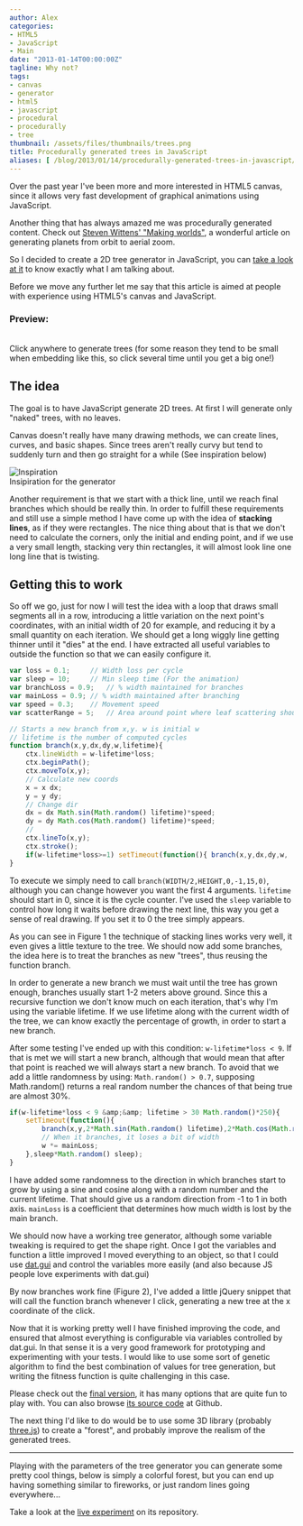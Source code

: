 ```yaml
---
author: Alex
categories:
- HTML5
- JavaScript
- Main
date: "2013-01-14T00:00:00Z"
tagline: Why not?
tags:
- canvas
- generator
- html5
- javascript
- procedural
- procedurally
- tree
thumbnail: /assets/files/thumbnails/trees.png
title: Procedurally generated trees in JavaScript
aliases: [ /blog/2013/01/14/procedurally-generated-trees-in-javascript/ ]
---
```


Over the past year I\'ve been more and more interested in HTML5 canvas, since it allows very fast development of graphical animations using JavaScript.

Another thing that has always amazed me was procedurally generated content. Check out [Steven Wittens\' \"Making worlds\"][1], a wonderful article on generating planets from orbit to aerial zoom.

[1]: http://acko.net/blog/making-worlds-introduction/

So I decided to create a 2D tree generator in JavaScript, you can [take a look at it][2] to know exactly what I am talking about.

[2]: https://aurbano.github.io/TreeGenerator/ "Tree generator"

Before we move any further let me say that this article is aimed at people with experience using HTML5\'s canvas and JavaScript.

### Preview:

<div class="caption" id="treeContainer" style="width:100%;">
	<canvas id="bg" style="color:#09F"></canvas><br />
	Click anywhere to generate trees (for some reason they tend to be small when embedding like this, so click several time until you get a big one!)
</div>

## The idea

The goal is to have JavaScript generate 2D trees. At first I will generate only \"naked\" trees, with no leaves.

Canvas doesn\'t really have many drawing methods, we can create lines, curves, and basic shapes. Since trees aren\'t really curvy but tend to suddenly turn and then go straight for a while (See inspiration below)

<div class="caption">
	<img src="http://thumbs.dreamstime.com/x/naked-tree-14208046.jpg" alt="Inspiration" style="max-height:200px; display:inline" class="img-responsive" /><br />
	Insipiration for the generator
</div>

Another requirement is that we start with a thick line, until we reach final branches which should be really thin. In order to fulfill these requirements and still use a simple method I have come up with the idea of **stacking lines**, as if they were rectangles. The nice thing about that is that we don\'t need to calculate the corners, only the initial and ending point, and if we use a very small length, stacking very thin rectangles, it will almost look line one long line that is twisting.

## Getting this to work

So off we go, just for now I will test the idea with a loop that draws small segments all in a row, introducing a little variation on the next point\'s coordinates, with an initial width of 20 for example, and reducing it by a small quantity on each iteration. We should get a long wiggly line getting thinner until it \"dies\" at the end. I have extracted all useful variables to outside the function so that we can easily configure it.

``` javascript
var loss = 0.1;		// Width loss per cycle
var sleep = 10;		// Min sleep time (For the animation)
var branchLoss = 0.9;	// % width maintained for branches
var mainLoss = 0.9;	// % width maintained after branching
var speed = 0.3;	// Movement speed
var scatterRange = 5;	// Area around point where leaf scattering should occur

// Starts a new branch from x,y. w is initial w
// lifetime is the number of computed cycles
function branch(x,y,dx,dy,w,lifetime){
	ctx.lineWidth = w-lifetime*loss;
	ctx.beginPath();
	ctx.moveTo(x,y);
	// Calculate new coords
	x = x dx;
	y = y dy;
	// Change dir
	dx = dx Math.sin(Math.random() lifetime)*speed;
	dy = dy Math.cos(Math.random() lifetime)*speed;
	//
	ctx.lineTo(x,y);
	ctx.stroke();
	if(w-lifetime*loss>=1) setTimeout(function(){ branch(x,y,dx,dy,w,  lifetime); },sleep);
}
```

To execute we simply need to call `branch(WIDTH/2,HEIGHT,0,-1,15,0)`, although you can change however you want the first 4 arguments. `lifetime` should start in 0, since it is the cycle counter. I\'ve used the `sleep` variable to control how long it waits before drawing the next line, this way you get a sense of real drawing. If you set it to 0 the tree simply appears.

As you can see in Figure 1 the technique of stacking lines works very well, it even gives a little texture to the tree. We should now add some branches, the idea here is to treat the branches as new \"trees\", thus reusing the function branch.

In order to generate a new branch we must wait until the tree has grown enough, branches usually start 1-2 meters above ground. Since this a recursive function we don\'t know much on each iteration, that\'s why I\'m using the variable lifetime. If we use lifetime along with the current width of the tree, we can know exactly the percentage of growth, in order to start a new branch.

After some testing I\'ve ended up with this condition: `w-lifetime*loss < 9`. If that is met we will start a new branch, although that would mean that after that point is reached we will always start a new branch. To avoid that we add a little randomness by using: `Math.random() > 0.7`, supposing Math.random() returns a real random number the chances of that being true are almost 30%.

``` javascript
if(w-lifetime*loss < 9 &amp;&amp; lifetime > 30 Math.random()*250){
	setTimeout(function(){
		branch(x,y,2*Math.sin(Math.random() lifetime),2*Math.cos(Math.random() lifetime),(w-lifetime*loss)*branchLoss,0);
		// When it branches, it loses a bit of width
		w *= mainLoss;
	},sleep*Math.random() sleep);
}
```

I have added some randomness to the direction in which branches start to grow by using a sine and cosine along with a random number and the current lifetime. That should give us a random direction from -1 to 1 in both axis. `mainLoss` is a coefficient that determines how much width is lost by the main branch.

We should now have a working tree generator, although some variable tweaking is required to get the shape right. Once I got the variables and function a little improved I moved everything to an object, so that I could use [dat.gui][6] and control the variables more easily (and also because JS people love experiments with dat.gui)

[6]: http://code.google.com/p/dat-gui/

By now branches work fine (Figure 2), I\'ve added a little jQuery snippet that will call the function branch whenever I click, generating a new tree at the x coordinate of the click.

Now that it is working pretty well I have finished improving the code, and ensured that almost everything is configurable via variables controlled by dat.gui. In that sense it is a very good framework for prototyping and experimenting with your tests. I would like to use some sort of genetic algorithm to find the best combination of values for tree generation, but writing the fitness function is quite challenging in this case.

Please check out the [final version][7], it has many options that are quite fun to play with. You can also browse [its source code][8] at Github.

[7]: https://aurbano.github.io/TreeGenerator/
[8]: https://github.com/aurbano/TreeGenerator

The next thing I\'d like to do would be to use some 3D library (probably [three.js][8]) to create a \"forest\", and probably improve the realism of the generated trees.

[8]: http://mrdoob.github.com/three.js/

<hr style="clear:both" />

Playing with the parameters of the tree generator you can generate some pretty cool things, below is simply a colorful forest, but you can end up having something similar to fireworks, or just random lines going everywhere...

Take a look at the <a href="https://aurbano.github.io/TreeGenerator/">live experiment</a> on its repository.

<script type="text/javascript" src="https://aurbano.github.io/TreeGenerator/src/TreeGenerator.js" ></script>
<script type="text/javascript">
	$(document).ready(function(){
		console.log("Init Tree generator");
		var canvas = $('#bg'),
			container = $('#treeContainer');

		// Resize the canvas to fit the container
		function resizeCanvas(){
			canvas.attr('width',container.width());
			canvas.attr('height', 300);
		}
		$(window).resize(function(){
 			resizeCanvas();
		});
		resizeCanvas();

		var tree = new TreeGenerator(canvas, {
			fitScreen: false,
			bgColor: [245, 245, 245],
			treeColor: '#000000',
			spawnInterval: 1500,
			initialWidth: 6
		});
		tree.start();

		canvas.click(function(e){
			var parentOffset = $(this).parent().offset(); 
		    var relX = e.pageX - parentOffset.left;
		    var relY = e.pageY - parentOffset.top;

			tree.branch(relX, canvas.height(), 0, -Math.random()*3, Math.random()*tree.settings.initialWidth,5,0,'#000',tree);
		});
	});
</script>
